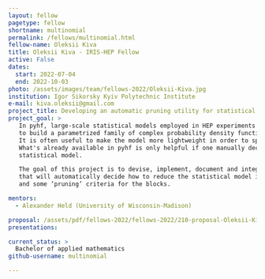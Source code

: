 ```yaml
---
layout: fellow
pagetype: fellow
shortname: multinomial
permalink: /fellows/multinomial.html
fellow-name: Oleksii Kiva
title: Oleksii Kiva - IRIS-HEP Fellow
active: False
dates:
  start: 2022-07-04
  end: 2022-10-03
photo: /assets/images/team/fellows-2022/Oleksii-Kiva.jpg
institution: Igor Sikorsky Kyiv Polytechnic Institute
e-mail: kiva.oleksii@gmail.com
project_title: Developing an automatic pruning utility for statistical models in HistFactory format
project_goal: >
   In pyhf, large-scale statistical models employed in HEP experiments are constructed using a modular approach
   to build a parametrized family of complex probability density functions from more primitive conceptual building blocks.
   It is often useful to make the model more lightweight in order to speed-up the derivation of maximum-likelihood estimates of its parameters.
   What's already available in pyhf is only helpful if one manually decides and specifies exactly what blocks to remove ('prune') from the
   statistical model.

   The goal of this project is to devise, implement, document and integrate into the pyhf library framework a tool
   that will automatically decide how to reduce the statistical model in HistFactory format, given its pyhf-specification
   and some ‘pruning’ criteria for the blocks.

mentors:
  - Alexander Held (University of Wisconsin-Madison)

proposal: /assets/pdf/fellows-2022/fellows-2022/210-proposal-Oleksii-Kiva.pdf
presentations:

current_status: >
  Bachelor of applied mathematics
github-username: multinomial

---
```

